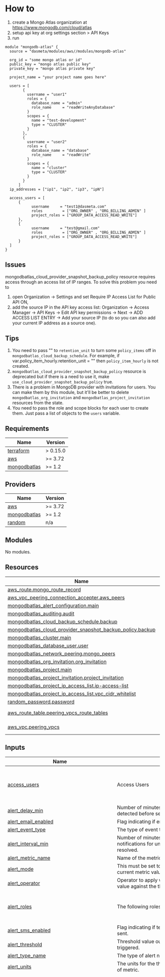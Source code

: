 # How to
1. create a Mongo Atlas organization at https://www.mongodb.com/cloud/atlas
2. setup api key at org settings section > API Keys
3. run
```
module "mongodb-atlas" {
  source = "dasmeta/modules/aws//modules/mongodb-atlas"

  org_id = "some mongo atlas or id"
  public_key = "mongo atlas public key"
  private_key = "mongo atlas private key"

  project_name = "your project name goes here"

  users = [
        {
          username = "user1"
          roles = {
            database_name = "admin"
            role_name     = "readWriteAnyDatabase"
          }
          scopes = {
            name = "test-development"
            type = "CLUSTER"
          }
        },
        {
          username = "user2"
          roles = {
            database_name = "database"
            role_name     = "readWrite"
          }
          scopes = {
            name = "cluster"
            type = "CLUSTER"
          }
        }
      ]
  ip_addresses = ["ip1", "ip2", "ip3", "ipN"]

  access_users = [
      {
            username     = "test1@dasmeta.com"
            roles         = ["ORG_OWNER" , "ORG_BILLING_ADMIN" ]
            project_roles = ["GROUP_DATA_ACCESS_READ_WRITE"]
      },
      {
            username     = "test@gmail.com"
            roles         = ["ORG_OWNER" , "ORG_BILLING_ADMIN" ]
            project_roles = ["GROUP_DATA_ACCESS_READ_WRITE"]
      }
  ]
}
```

## Issues
mongodbatlas_cloud_provider_snapshot_backup_policy resource requires access through an access list of IP ranges. To solve this problem you need to 
1. open Organization -> Settings and set Require IP Access List for Public API ON,
2. add the source IP in the API key access list:
   Organization -> Access Manager -> API Keys -> Edit API key permissions -> Next -> ADD ACCESS LIST ENTRY -> Add your source IP
   (to do so you can also add your current IP address as a source one).

## Tips
1. You need to pass "" to `retention_unit` to turn some `policy_items` off in `mongodbatlas_cloud_backup_schedule`. For example, if var.policy_item_hourly.retention_unit = "" then `policy_item_hourly` is not created.
2. `mongodbatlas_cloud_provider_snapshot_backup_policy` resource is deprecated but if there is a need to use it, make `use_cloud_provider_snapshot_backup_policy` true.
3. There is a problem in MongoDB provider with invitations for users. You can make them by this module, but it'll be better to delete `mongodbatlas_org_invitation` and `mongodbatlas_project_invitation` resources from the state.
4. You need to pass the role and scope blocks for each user to create them. Just pass a list of objects to the `users` variable.

<!-- BEGIN_TF_DOCS -->
## Requirements

| Name | Version |
|------|---------|
| <a name="requirement_terraform"></a> [terraform](#requirement\_terraform) | > 0.15.0 |
| <a name="requirement_aws"></a> [aws](#requirement\_aws) | >= 3.72 |
| <a name="requirement_mongodbatlas"></a> [mongodbatlas](#requirement\_mongodbatlas) | >= 1.2 |

## Providers

| Name | Version |
|------|---------|
| <a name="provider_aws"></a> [aws](#provider\_aws) | >= 3.72 |
| <a name="provider_mongodbatlas"></a> [mongodbatlas](#provider\_mongodbatlas) | >= 1.2 |
| <a name="provider_random"></a> [random](#provider\_random) | n/a |

## Modules

No modules.

## Resources

| Name | Type |
|------|------|
| [aws_route.mongo_route_record](https://registry.terraform.io/providers/hashicorp/aws/latest/docs/resources/route) | resource |
| [aws_vpc_peering_connection_accepter.aws_peers](https://registry.terraform.io/providers/hashicorp/aws/latest/docs/resources/vpc_peering_connection_accepter) | resource |
| [mongodbatlas_alert_configuration.main](https://registry.terraform.io/providers/mongodb/mongodbatlas/latest/docs/resources/alert_configuration) | resource |
| [mongodbatlas_auditing.audit](https://registry.terraform.io/providers/mongodb/mongodbatlas/latest/docs/resources/auditing) | resource |
| [mongodbatlas_cloud_backup_schedule.backup](https://registry.terraform.io/providers/mongodb/mongodbatlas/latest/docs/resources/cloud_backup_schedule) | resource |
| [mongodbatlas_cloud_provider_snapshot_backup_policy.backup](https://registry.terraform.io/providers/mongodb/mongodbatlas/latest/docs/resources/cloud_provider_snapshot_backup_policy) | resource |
| [mongodbatlas_cluster.main](https://registry.terraform.io/providers/mongodb/mongodbatlas/latest/docs/resources/cluster) | resource |
| [mongodbatlas_database_user.user](https://registry.terraform.io/providers/mongodb/mongodbatlas/latest/docs/resources/database_user) | resource |
| [mongodbatlas_network_peering.mongo_peers](https://registry.terraform.io/providers/mongodb/mongodbatlas/latest/docs/resources/network_peering) | resource |
| [mongodbatlas_org_invitation.org_invitation](https://registry.terraform.io/providers/mongodb/mongodbatlas/latest/docs/resources/org_invitation) | resource |
| [mongodbatlas_project.main](https://registry.terraform.io/providers/mongodb/mongodbatlas/latest/docs/resources/project) | resource |
| [mongodbatlas_project_invitation.project_invitation](https://registry.terraform.io/providers/mongodb/mongodbatlas/latest/docs/resources/project_invitation) | resource |
| [mongodbatlas_project_ip_access_list.ip-access-list](https://registry.terraform.io/providers/mongodb/mongodbatlas/latest/docs/resources/project_ip_access_list) | resource |
| [mongodbatlas_project_ip_access_list.vpc_cidr_whitelist](https://registry.terraform.io/providers/mongodb/mongodbatlas/latest/docs/resources/project_ip_access_list) | resource |
| [random_password.password](https://registry.terraform.io/providers/hashicorp/random/latest/docs/resources/password) | resource |
| [aws_route_table.peering_vpcs_route_tables](https://registry.terraform.io/providers/hashicorp/aws/latest/docs/data-sources/route_table) | data source |
| [aws_vpc.peering_vpcs](https://registry.terraform.io/providers/hashicorp/aws/latest/docs/data-sources/vpc) | data source |

## Inputs

| Name | Description | Type | Default | Required |
|------|-------------|------|---------|:--------:|
| <a name="input_access_users"></a> [access\_users](#input\_access\_users) | Access Users | <pre>list(object({<br>    username      = string,<br>    roles         = list(string),<br>    project_roles = set(string)<br>  }))</pre> | `[]` | no |
| <a name="input_alert_delay_min"></a> [alert\_delay\_min](#input\_alert\_delay\_min) | Number of minutes to wait after an alert condition is detected before sending out the first notification. | `number` | `0` | no |
| <a name="input_alert_email_enabled"></a> [alert\_email\_enabled](#input\_alert\_email\_enabled) | Flag indicating if email notifications should be sent. | `bool` | `true` | no |
| <a name="input_alert_event_type"></a> [alert\_event\_type](#input\_alert\_event\_type) | The type of event that will trigger an alert. | `string` | `"OUTSIDE_METRIC_THRESHOLD"` | no |
| <a name="input_alert_interval_min"></a> [alert\_interval\_min](#input\_alert\_interval\_min) | Number of minutes to wait between successive notifications for unacknowledged alerts that are not resolved. | `number` | `5` | no |
| <a name="input_alert_metric_name"></a> [alert\_metric\_name](#input\_alert\_metric\_name) | Name of the metric to check. | `string` | `"NORMALIZED_SYSTEM_CPU_USER"` | no |
| <a name="input_alert_mode"></a> [alert\_mode](#input\_alert\_mode) | This must be set to AVERAGE. Atlas computes the current metric value as an average. | `string` | `"AVERAGE"` | no |
| <a name="input_alert_operator"></a> [alert\_operator](#input\_alert\_operator) | Operator to apply when checking the current metric value against the threshold value. | `string` | `"GREATER_THAN"` | no |
| <a name="input_alert_roles"></a> [alert\_roles](#input\_alert\_roles) | The following roles grant privileges within a project. | `list(string)` | <pre>[<br>  "GROUP_CLUSTER_MANAGER",<br>  "GROUP_OWNER"<br>]</pre> | no |
| <a name="input_alert_sms_enabled"></a> [alert\_sms\_enabled](#input\_alert\_sms\_enabled) | Flag indicating if text message notifications should be sent. | `bool` | `false` | no |
| <a name="input_alert_threshold"></a> [alert\_threshold](#input\_alert\_threshold) | Threshold value outside of which an alert will be triggered. | `number` | `99` | no |
| <a name="input_alert_type_name"></a> [alert\_type\_name](#input\_alert\_type\_name) | The type of alert notification. | `string` | `"GROUP"` | no |
| <a name="input_alert_units"></a> [alert\_units](#input\_alert\_units) | The units for the threshold value. Depends on the type of metric. | `string` | `"RAW"` | no |
| <a name="input_audit_filter"></a> [audit\_filter](#input\_audit\_filter) | JSON-formatted audit filter. All filters are chosen by default. | `map` | <pre>{<br>  "$or": [<br>    {<br>      "users": []<br>    },<br>    {<br>      "$and": [<br>        {<br>          "$or": [<br>            {<br>              "users": {<br>                "$elemMatch": {<br>                  "$or": [<br>                    {<br>                      "db": "admin"<br>                    },<br>                    {<br>                      "db": "$external"<br>                    }<br>                  ]<br>                }<br>              }<br>            },<br>            {<br>              "roles": {<br>                "$elemMatch": {<br>                  "$or": [<br>                    {<br>                      "db": "admin"<br>                    }<br>                  ]<br>                }<br>              }<br>            }<br>          ]<br>        },<br>        {<br>          "$or": [<br>            {<br>              "atype": "authCheck",<br>              "param.command": {<br>                "$in": [<br>                  "aggregate",<br>                  "count",<br>                  "distinct",<br>                  "group",<br>                  "mapReduce",<br>                  "geoNear",<br>                  "geoSearch",<br>                  "eval",<br>                  "find",<br>                  "getLastError",<br>                  "getMore",<br>                  "getPrevError",<br>                  "parallelCollectionScan",<br>                  "delete",<br>                  "findAndModify",<br>                  "insert",<br>                  "update",<br>                  "resetError"<br>                ]<br>              }<br>            },<br>            {<br>              "atype": {<br>                "$in": [<br>                  "authenticate",<br>                  "createCollection",<br>                  "createDatabase",<br>                  "createIndex",<br>                  "renameCollection",<br>                  "dropCollection",<br>                  "dropDatabase",<br>                  "dropIndex",<br>                  "createUser",<br>                  "dropUser",<br>                  "dropAllUsersFromDatabase",<br>                  "updateUser",<br>                  "grantRolesToUser",<br>                  "revokeRolesFromUser",<br>                  "createRole",<br>                  "updateRole",<br>                  "dropRole",<br>                  "dropAllRolesFromDatabase",<br>                  "grantRolesToRole",<br>                  "revokeRolesFromRole",<br>                  "grantPrivilegesToRole",<br>                  "revokePrivilegesFromRole",<br>                  "enableSharding",<br>                  "shardCollection",<br>                  "addShard",<br>                  "removeShard",<br>                  "shutdown",<br>                  "applicationMessage"<br>                ]<br>              }<br>            }<br>          ]<br>        }<br>      ]<br>    }<br>  ]<br>}</pre> | no |
| <a name="input_cloud_backup"></a> [cloud\_backup](#input\_cloud\_backup) | Enable Cloud Backup. | `bool` | `true` | no |
| <a name="input_cluster_configs"></a> [cluster\_configs](#input\_cluster\_configs) | Mongo atlas cluster configurations | <pre>object({<br>    cluster_type = string,<br>    replication_specs = object({<br>      num_shards      = number<br>      region_name     = string<br>      electable_nodes = number<br>      priority        = number<br>      read_only_nodes = number<br>    })<br>    auto_scaling_disk_gb_enabled = bool<br>    mongo_db_major_version       = string<br>    provider_name                = string # TODO: not sure if we really need to configure mongo atlas cluster provider, as we can use global variable var.provider_name. needs checking<br>    disk_size_gb                 = number<br>    provider_instance_size_name  = string<br>  })</pre> | <pre>{<br>  "auto_scaling_disk_gb_enabled": true,<br>  "cluster_type": "REPLICASET",<br>  "disk_size_gb": 100,<br>  "mongo_db_major_version": "4.2",<br>  "provider_instance_size_name": "M10",<br>  "provider_name": "AWS",<br>  "replication_specs": {<br>    "electable_nodes": 3,<br>    "num_shards": 1,<br>    "priority": 7,<br>    "read_only_nodes": 0,<br>    "region_name": "EU_CENTRAL_1"<br>  }<br>}</pre> | no |
| <a name="input_create_alert_configuration"></a> [create\_alert\_configuration](#input\_create\_alert\_configuration) | Whether to create mongodbatlas\_alert\_configuration or not. | `bool` | `true` | no |
| <a name="input_enable_auditing"></a> [enable\_auditing](#input\_enable\_auditing) | Whether to create mongodbatlas\_auditing or not. | `bool` | `false` | no |
| <a name="input_ip_addresses"></a> [ip\_addresses](#input\_ip\_addresses) | MongoDB Atlas IP Access List | `list(string)` | `[]` | no |
| <a name="input_network_peering"></a> [network\_peering](#input\_network\_peering) | Network peering configs | <pre>list(object({<br>    accepter_region_name = string<br>    aws_account_id       = string<br>    vpc_id               = string<br>    # this option is for identifying private route table and creating route table record with target to mongodb peering, so you need to pass one of private subnets id<br>    # TODO: find better way for identifying vpc private route table, instead of using one of private subnets id<br>    subnet_id = string<br>    # IMPORTANT NOTE: this is something that you can chose from private address space and it should not overlap with VPC cidr,<br>    #  please check the following links for more info:<br>    # * https://www.mongodb.com/docs/atlas/security-vpc-peering/<br>    # * https://registry.terraform.io/providers/mongodb/mongodbatlas/latest/docs/resources/network_peering<br>    # * https://datatracker.ietf.org/doc/html/rfc1918.html#section-3<br>    atlas_cidr_block = string<br>  }))</pre> | `[]` | no |
| <a name="input_org_id"></a> [org\_id](#input\_org\_id) | MongoDB Atlas Organisation ID | `string` | n/a | yes |
| <a name="input_org_invitation_enabled"></a> [org\_invitation\_enabled](#input\_org\_invitation\_enabled) | Allows to controll wheather the invitation for organization will be created | `bool` | `false` | no |
| <a name="input_policy_item_daily"></a> [policy\_item\_daily](#input\_policy\_item\_daily) | n/a | `map` | <pre>{<br>  "frequency_interval": 1,<br>  "retention_unit": "days",<br>  "retention_value": 7<br>}</pre> | no |
| <a name="input_policy_item_hourly"></a> [policy\_item\_hourly](#input\_policy\_item\_hourly) | frequency\_interval - Desired frequency of the new backup policy item specified by frequency\_type. retention\_unit - Scope of the backup policy item: days, weeks, or months. retention\_value - Value to associate with retention\_unit. | `map` | <pre>{<br>  "frequency_interval": 6,<br>  "retention_unit": "days",<br>  "retention_value": 2<br>}</pre> | no |
| <a name="input_policy_item_monthly"></a> [policy\_item\_monthly](#input\_policy\_item\_monthly) | n/a | `map` | <pre>{<br>  "frequency_interval": 40,<br>  "retention_unit": "months",<br>  "retention_value": 12<br>}</pre> | no |
| <a name="input_policy_item_weekly"></a> [policy\_item\_weekly](#input\_policy\_item\_weekly) | n/a | `map` | <pre>{<br>  "frequency_interval": 6,<br>  "retention_unit": "weeks",<br>  "retention_value": 4<br>}</pre> | no |
| <a name="input_project_name"></a> [project\_name](#input\_project\_name) | MongoDB Atlas Project Name | `string` | `"project"` | no |
| <a name="input_provider_name"></a> [provider\_name](#input\_provider\_name) | Cloud provider to whom the peering connection is being made. | `string` | `"AWS"` | no |
| <a name="input_schedule_restore_window_days"></a> [schedule\_restore\_window\_days](#input\_schedule\_restore\_window\_days) | Number of days back in time you can restore to with point-in-time accuracy. | `number` | `1` | no |
| <a name="input_teams"></a> [teams](#input\_teams) | n/a | <pre>list(object({<br>    team_id    = string<br>    role_names = list(string)<br>  }))</pre> | `[]` | no |
| <a name="input_use_cloud_backup_schedule"></a> [use\_cloud\_backup\_schedule](#input\_use\_cloud\_backup\_schedule) | As use\_cloud\_provider\_snapshot\_backup\_policy is deprecated, this resource should be used, but it can't be used with the other one, so only one of these must be true. | `bool` | `false` | no |
| <a name="input_use_cloud_provider_snapshot_backup_policy"></a> [use\_cloud\_provider\_snapshot\_backup\_policy](#input\_use\_cloud\_provider\_snapshot\_backup\_policy) | mongodbatlas\_cloud\_provider\_snapshot\_backup\_policy is deprecated, but make use\_cloud\_provider\_snapshot\_backup\_policy true to use this resource. | `bool` | `false` | no |
| <a name="input_users"></a> [users](#input\_users) | MongoDB Atlas users list, roles and scopes. | `list` | <pre>[<br>  {<br>    "roles": [<br>      {<br>        "database_name": "development",<br>        "role_name": "readWrite"<br>      }<br>    ],<br>    "scopes": [<br>      {<br>        "name": "cluster",<br>        "type": "CLUSTER"<br>      }<br>    ],<br>    "username": "alice"<br>  }<br>]</pre> | no |
| <a name="input_with_default_alerts_settings"></a> [with\_default\_alerts\_settings](#input\_with\_default\_alerts\_settings) | It allows users to disable the creation of the default alert settings. | `bool` | `true` | no |

## Outputs

| Name | Description |
|------|-------------|
| <a name="output_cluster_connection_string"></a> [cluster\_connection\_string](#output\_cluster\_connection\_string) | Mongodb connecton string |
| <a name="output_users"></a> [users](#output\_users) | n/a |
<!-- END_TF_DOCS -->